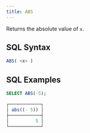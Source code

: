 ```yaml
---
title: ABS
---
```


Returns the absolute value of `x`.

## SQL Syntax

```sql
ABS( <x> )
```

## SQL Examples

```sql
SELECT ABS(-5);

┌────────────┐
│ abs((- 5)) │
├────────────┤
│          5 │
└────────────┘
```